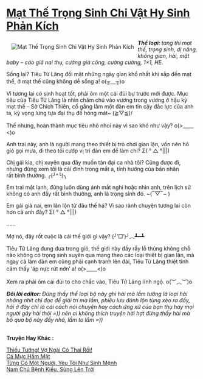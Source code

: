 <a href="https://utruyen.com/mat-the-trong-sinh-chi-vat-hy-sinh-phan-kich/2472/" title="Mạt Thế Trọng Sinh Chi Vật Hy Sinh Phản Kích"><h1>Mạt Thế Trọng Sinh Chi Vật Hy Sinh Phản Kích</h1></a><div style="display:table"><img align="right" style="float: left; padding: 10px;" src="https://utruyen.com/images/story/200x260/mat-the-trong-sinh-chi-vat-hy-sinh-phan-kich.jpg" alt="Mạt Thế Trọng Sinh Chi Vật Hy Sinh Phản Kích"><b><i>Thể loại:</i></b><b><i> </i></b><i>tang thi mạt thế, trọng sinh, dị năng, không gian, hài, mặt baby – cáo giả nai thụ, cường giả công, cường cường, 1×1, HE.</i><p></p><p></p>Sống lại? Tiêu Tử Lăng đối mặt những ngày gian khổ nhất khi sắp đến mạt thế, ở mạt thế cũng không dễ sống a! o(╥﹏╥)o<p></p>Vì tương lai có sinh hoạt tốt, phải ôm một cái đùi bự trước mới được. Mục tiêu của Tiêu Tử Lăng là nhìn chăm chú vào vương trong vương ở hậu kỳ mạt thế – Sở Chích Thiên, cố gắng làm một đàn em tin cậy đắc lực của anh ta, kỳ vọng lưng tựa đại thụ để hóng mát~ (≧▽≦)/<p></p>Thế nhưng, hoàn thành mục tiêu nhỏ nhoi này vì sao khó như vậy? o(>﹏﹏<)o<p></p>Anh trai này, anh là người mang theo thiết bị trò chơi gian lận, vốn nên hô gió gọi mưa, đi theo tôi cướp vị trí đàn em để làm chi? Σ( ° △ °|||)<p></p>Chị gái kia, chị xuyên qua đây muốn tán đại ca nhà tôi? Cũng được đi, nhưng đừng xem tôi là cái đinh trong mắt a, tính hướng của bản nhân rất bình thường. ╭(╯^╰)╮<p></p>Em trai mặt lạnh, đừng luôn dùng ánh mắt nghi hoặc nhìn anh, trên lịch sử không có anh đây rất bình thường, anh là trọng sinh đó. ~(‾▽‾~ )<p></p>Em gái giả nai, em lăn lộn từ đâu thế hả? Vì sao rành chuyện tương lai còn hơn cả anh đây? Σ( ° △ °|||)<p></p>……<p></p>Mợ nó, đây rốt cuộc là cái thế giới gì vậy? (╯‵□′)╯︵┻━┻<p></p>Tiêu Tử Lăng đung đưa trong gió, thế giới này đầy rẫy lỗ thủng không chỗ nào không có trọng sinh xuyên qua mang theo các loại thiết bị gian lận, mà ngay cả làm đàn em cũng phải cạnh tranh lên đài, Tiêu Tử Lăng thiệt tình cảm thấy ‘áp nực rứt nớn’ a! o(>﹏﹏<)o<p></p>Xem ra phải ôm cái đùi to cho chắc vào, Tiêu Tử Lăng lĩnh ngộ. o(︶︿︶)o<p></p><b><i>Đôi lời editor: </i></b><i>Đừng thấy thể loại bộ này ghi hài mà lầm tưởng là loại hài nhăng nhít chỉ đọc để giải trí mà lầm, phiêu lưu đánh lộn tùng xèo ra đấy, hài ở đây chỉ là cái cách nói chuyện hay cách ứng xử của bạn thụ hay mọi người gây hài thôi =)) nên ai không thích truyện hời hợt đừng thấy hài mà bỏ qua bộ này đấy nhá, lầm to lắm =))</i></div><p><br><b>Truyện Hay Khác :</b></p><a href="https://utruyen.com/thieu-tuong-vo-ngai-co-thai-roi/7358/" alt="Thiếu Tướng! Vợ Ngài Có Thai Rồi!">Thiếu Tướng! Vợ Ngài Có Thai Rồi!</a><br/><a href="https://github.com/quanluxury/truyenhot/tree/master/truyenhay/5678/" alt="Cá Mực Hầm Mật">Cá Mực Hầm Mật</a><br/><a href="https://github.com/quanluxury/truyenhot/tree/master/truyenhay/2262/" alt="Từng Có Một Người, Yêu Tôi Như Sinh Mệnh">Từng Có Một Người, Yêu Tôi Như Sinh Mệnh</a><br/><a href="https://truyenngontinhay.wordpress.com/2019/10/03/nam-chu-benh-kieu-sung-len-troi/" alt="Nam Chủ Bệnh Kiều, Sủng Lên Trời">Nam Chủ Bệnh Kiều, Sủng Lên Trời</a><br/>